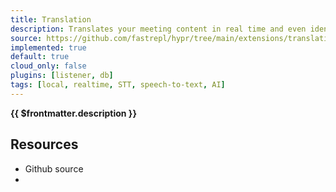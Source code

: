 ```yaml
---
title: Translation
description: Translates your meeting content in real time and even identifies who’s speaking. If needed, you can manually edit the text and correct speaker names.
source: https://github.com/fastrepl/hypr/tree/main/extensions/translation
implemented: true
default: true
cloud_only: false
plugins: [listener, db]
tags: [local, realtime, STT, speech-to-text, AI]
---
```

<TitleWithContributors :title="$frontmatter.title" />

**{{ $frontmatter.description }}**

<ExtensionTags :frontmatter="$frontmatter" />

## Resources

<ul>
  <li><a :href="$frontmatter.source">Github source</a></li>
  <li v-for="plugin in $frontmatter.plugins"><PluginLink :plugin /></li>
</ul>
